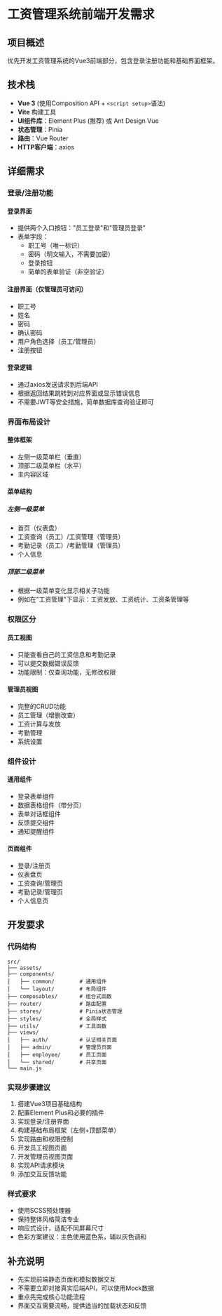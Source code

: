 # 工资管理系统前端开发需求

## 项目概述

优先开发工资管理系统的Vue3前端部分，包含登录注册功能和基础界面框架。

## 技术栈

- **Vue 3** (使用Composition API + `<script setup>`语法)
- **Vite** 构建工具
- **UI组件库**：Element Plus (推荐) 或 Ant Design Vue
- **状态管理**：Pinia
- **路由**：Vue Router
- **HTTP客户端**：axios

## 详细需求

### 登录/注册功能

#### 登录界面
- 提供两个入口按钮："员工登录"和"管理员登录"
- 表单字段：
  - 职工号（唯一标识）
  - 密码（明文输入，不需要加密）
  - 登录按钮
  - 简单的表单验证（非空验证）

#### 注册界面（仅管理员可访问）
- 职工号
- 姓名
- 密码
- 确认密码
- 用户角色选择（员工/管理员）
- 注册按钮

#### 登录逻辑
- 通过axios发送请求到后端API
- 根据返回结果跳转到对应界面或显示错误信息
- 不需要JWT等安全措施，简单数据库查询验证即可

### 界面布局设计

#### 整体框架
- 左侧一级菜单栏（垂直）
- 顶部二级菜单栏（水平）
- 主内容区域

#### 菜单结构

##### 左侧一级菜单
- 首页（仪表盘）
- 工资查询（员工）/工资管理（管理员）
- 考勤记录（员工）/考勤管理（管理员）
- 个人信息

##### 顶部二级菜单
- 根据一级菜单变化显示相关子功能
- 例如在"工资管理"下显示：工资发放、工资统计、工资条管理等

### 权限区分

#### 员工视图
- 只能查看自己的工资信息和考勤记录
- 可以提交数据错误反馈
- 功能限制：仅查询功能，无修改权限

#### 管理员视图
- 完整的CRUD功能
- 员工管理（增删改查）
- 工资计算与发放
- 考勤管理
- 系统设置

### 组件设计

#### 通用组件
- 登录表单组件
- 数据表格组件（带分页）
- 表单对话框组件
- 反馈提交组件
- 通知提醒组件

#### 页面组件
- 登录/注册页
- 仪表盘页
- 工资查询/管理页
- 考勤记录/管理页
- 个人信息页

## 开发要求

### 代码结构

```
src/
├── assets/
├── components/
│   ├── common/        # 通用组件
│   └── layout/        # 布局组件
├── composables/       # 组合式函数
├── router/            # 路由配置
├── stores/            # Pinia状态管理
├── styles/            # 全局样式
├── utils/             # 工具函数
├── views/
│   ├── auth/          # 认证相关页面
│   ├── admin/         # 管理员页面
│   ├── employee/      # 员工页面
│   └── shared/        # 共享页面
└── main.js
```

### 实现步骤建议

1. 搭建Vue3项目基础结构
2. 配置Element Plus和必要的插件
3. 实现登录/注册界面
4. 构建基础布局框架（左侧+顶部菜单）
5. 实现路由和权限控制
6. 开发员工视图页面
7. 开发管理员视图页面
8. 实现API请求模块
9. 添加交互反馈功能

### 样式要求

- 使用SCSS预处理器
- 保持整体风格简洁专业
- 响应式设计，适配不同屏幕尺寸
- 色彩方案建议：主色使用蓝色系，辅以灰色调和

## 补充说明

- 先实现前端静态页面和模拟数据交互
- 不需要立即对接真实后端API，可以使用Mock数据
- 重点先完成核心功能流程
- 界面交互需要流畅，提供适当的加载状态和反馈 